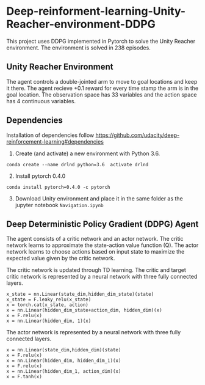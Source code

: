 # Deep-reinforment-learning-Unity-Reacher-environment-DDPG
This project uses DDPG implemented in Pytorch to solve the Unity Reacher environment. The environment is solved in 238 episodes. 

## Unity Reacher Environment
The agent controls a double-jointed arm to move to goal locations and keep it there. The agent recieve +0.1 reward for every time stamp the arm is in the goal location. The observation space has 33 variables and the action space has 4 continuous variables. 

## Dependencies
Installation of dependencies follow https://github.com/udacity/deep-reinforcement-learning#dependencies
1. Create (and activate) a new environment with Python 3.6.

`conda create --name drlnd python=3.6 
activate drlnd`

2.  Install pytorch 0.4.0

`conda install pytorch=0.4.0 -c pytorch`

3. Download Unity environment and place it in the same folder as the jupyter notebook `Navigation.ipynb`

## Deep Deterministic Policy Gradient (DDPG) Agent

The agent consists of a critic network and an actor network. The critic network learns to approximate the state-action value function (Q). The actor network learns to choose actions based on input state to maximize the expected value given by the critic network. 

The critic network is updated through TD learning. The critic and target critic network is represented by a neural network with three fully connected layers.
```
x_state = nn.Linear(state_dim,hidden_dim_state)(state)
x_state = F.leaky_relu(x_state)
x = torch.cat(x_state, action)
x = nn.Linear(hidden_dim_state+action_dim, hidden_dim)(x)
x = F.relu(x)
x = nn.Linear(hidden_dim, 1)(x)
```

The actor network is represented by a neural network with three fully connected layers.
```
x = nn.Linear(state_dim,hidden_dim)(state)
x = F.relu(x)
x = nn.Linear(hidden_dim, hidden_dim_1)(x)
x = F.relu(x)
x = nn.Linear(hidden_dim_1, action_dim)(x)
x = F.tanh(x)
```
